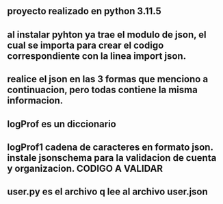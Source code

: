 ## proyecto realizado en python 3.11.5

## al instalar pyhton ya trae el modulo de json, el cual se importa para crear el codigo correspondiente con la linea import json.

## realice el json en las 3 formas que menciono a continuacion, pero todas contiene la misma informacion.

## logProf es un diccionario 

## logProf1 cadena de caracteres en formato json. instale jsonschema para la validacion de cuenta y organizacion. CODIGO A VALIDAR

## user.py es el archivo q lee al archivo user.json

